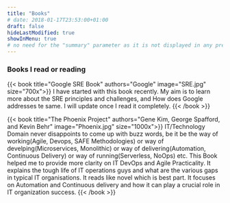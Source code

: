 ```yaml
---
title: "Books"
# date: 2018-01-17T23:53:00+01:00
draft: false
hideLastModified: true
showInMenu: true
# no need for the "summary" parameter as it is not displayed in any previews
---
```


### Books I read or reading
{{< book title="Google SRE Book" authors="Google" image="SRE.jpg" size="700x">}}
I have started with this book recently. My aim is to learn more about the SRE principles and challenges, and How does Google addresses te same. I will update once I read it completely.
{{< /book >}}

{{< book title="The Phoenix Project" authors="Gene Kim, George Spafford, and Kevin Behr" image="Phoenix.jpg" size="1000x">}}
IT/Technology Domain never disappoints to come up with buzz words, be it be the way of working(Agile, Devops, SAFE Methodologies) or way of develping(Microservices, Monolithic) or way of delivering(Automation, Continuous Delivery) or way of running(Serverless, NoOps) etc. This Book helped me to provide more clarity on IT DevOps and Agile Practicality. It explains the tough life of IT operations guys and what are the various gaps in typical IT organisations. It reads like novel which is best part. It focuses on Automation and Continuous delivery and how it can play a crucial role in IT organization success.
{{< /book >}}